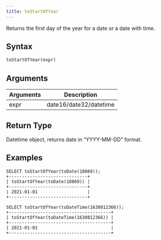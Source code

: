 ```yaml
---
title: toStartOfYear
---
```


Returns the first day of the year for a date or a date with time.
## Syntax

```sql
toStartOfYear(expr)
```

## Arguments

| Arguments   | Description |
| ----------- | ----------- |
| expr | date16/date32/datetime |

## Return Type
Datetime object, returns date in “YYYY-MM-DD” format.

## Examples

```
SELECT toStartOfYear(toDate(18869));
+------------------------------+
| toStartOfYear(toDate(18869)) |
+------------------------------+
| 2021-01-01                   |
+------------------------------+

SELECT toStartOfYear(toDateTime(1630812366));
+---------------------------------------+
| toStartOfYear(toDateTime(1630812366)) |
+---------------------------------------+
| 2021-01-01                            |
+---------------------------------------+
```
